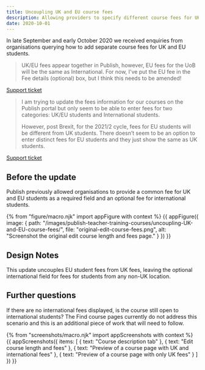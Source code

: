 ```yaml
---
title: Uncoupling UK and EU course fees
description: Allowing providers to specify different course fees for UK and EU/international students
date: 2020-10-01
---
```


In late September and early October 2020 we received enquiries from organisations querying how to add separate course fees for UK and EU students.

> UK/EU fees appear together in Publish, however, EU fees for the UoB will be the same as International. For now, I've put the EU fee in the Fee details (optional) box, but I think this needs to be amended!

[Support ticket](https://becomingateacher.zendesk.com/agent/tickets/9381)

> I am trying to update the fees information for our courses on the Publish portal but only seem to be able to enter fees for two categories: UK/EU students and International students.
>
> However, post Brexit, for the 2021/2 cycle, fees for EU students will be different from UK students. There doesn’t seem to be an option to enter distinct fees for EU students and they just show the same as UK students.

[Support ticket](https://becomingateacher.zendesk.com/agent/tickets/9380)

## Before the update

Publish previously allowed organisations to provide a common fee for UK and EU students as a required field and an optional fee for international students.

{% from "figure/macro.njk" import appFigure with context %}
{{ appFigure({
  image: {
    path: "/images/publish-teacher-training-courses/uncoupling-UK-and-EU-course-fees/",
    file: "original-edit-course-fees.png",
    alt: "Screenshot the original edit course length and fees page."
  }
}) }}

## Design Notes

This update uncouples EU student fees from UK fees, leaving the optional international field for fees for students from any non-UK location.

## Further questions

If there are no international fees displayed, is the course still open to international students? The Find course pages currently do not address this scenario and this is an additional piece of work that will need to follow.

{% from "screenshots/macro.njk" import appScreenshots with context %}
{{ appScreenshots({
  items: [
    {
      text: "Course description tab"
    },
    {
      text: "Edit course length and fees"
    },
    {
      text: "Preview of a course page with UK and international fees"
    },
    {
      text: "Preview of a course page with only UK fees"
    }
  ]
}) }}
